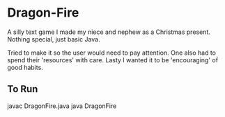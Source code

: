 # Dragon-Fire

A silly text game I made my niece and nephew as a Christmas present. Nothing special, just basic Java.  

Tried to make it so the user would need to pay attention. One also had to spend their 'resources' with care. Lasty I wanted it to be 'encouraging' of good habits.


## To Run
javac DragonFire.java
java DragonFire
